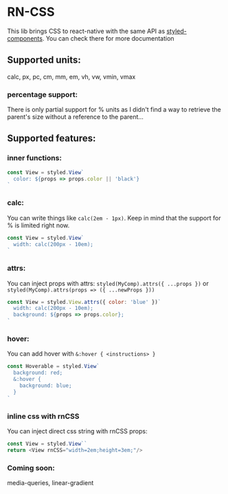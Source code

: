 # RN-CSS

This lib brings CSS to react-native with the same API as [styled-components](https://github.com/styled-components/styled-components). You can check there for more documentation

## Supported units:

calc, px, pc, cm, mm, em, vh, vw, vmin, vmax

### percentage support:

There is only partial support for % units as I didn't find a way to retrieve the parent's size without a reference to the parent...

## Supported features:

### inner functions:

```javascript
const View = styled.View`
  color: ${props => props.color || 'black'}
`
```


### calc:

You can write things like `calc(2em - 1px)`. Keep in mind that the support for % is limited right now.

```javascript
const View = styled.View`
  width: calc(200px - 10em);
`
```

### attrs:

You can inject props with attrs: `styled(MyComp).attrs({ ...props })` or `styled(MyComp).attrs(props => ({ ...newProps }))`

```javascript
const View = styled.View.attrs({ color: 'blue' })`
  width: calc(200px - 10em);
  background: ${props => props.color};
`
```

### hover:

You can add hover with `&:hover { <instructions> }`

```javascript
const Hoverable = styled.View`
  background: red;
  &:hover {
    background: blue;
  }
`
```

### inline css with rnCSS

You can inject direct css string with rnCSS props:

```javascript
const View = styled.View``
return <View rnCSS="width=2em;height=3em;"/>
```

### Coming soon:

media-queries, linear-gradient
